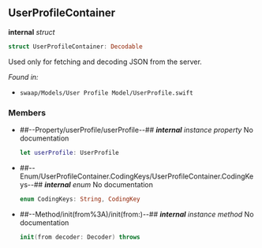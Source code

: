## UserProfileContainer

**internal** *struct*

```swift
struct UserProfileContainer: Decodable
```

Used only for fetching and decoding JSON from the server.



*Found in:*

* `swaap/Models/User Profile Model/UserProfile.swift`


### Members



* ##--Property/userProfile/userProfile--##
	***internal*** *instance property*
	No documentation
	```swift
	let userProfile: UserProfile
	```

* ##--Enum/UserProfileContainer.CodingKeys/UserProfileContainer.CodingKeys--##
	***internal*** *enum*
	No documentation
	```swift
	enum CodingKeys: String, CodingKey
	```

* ##--Method/init(from%3A)/init(from:)--##
	***internal*** *instance method*
	No documentation
	```swift
	init(from decoder: Decoder) throws
	```


